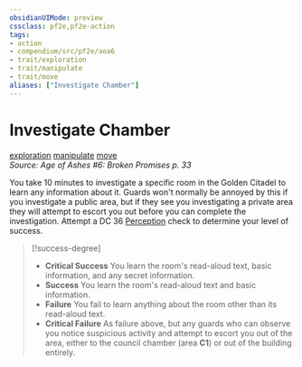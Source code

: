 ```yaml
---
obsidianUIMode: preview
cssclass: pf2e,pf2e-action
tags:
- action
- compendium/src/pf2e/aoa6
- trait/exploration
- trait/manipulate
- trait/move
aliases: ["Investigate Chamber"]
---
```

# Investigate Chamber
[exploration](rules/traits/exploration.md)  [manipulate](rules/traits/manipulate.md)  [move](rules/traits/move.md)  
*Source: Age of Ashes #6: Broken Promises p. 33*  


You take 10 minutes to investigate a specific room in the Golden Citadel to learn any information about it. Guards won't normally be annoyed by this if you investigate a public area, but if they see you investigating a private area they will attempt to escort you out before you can complete the investigation. Attempt a DC 36 [Perception](compendium/skills.md#Perception) check to determine your level of success.

> [!success-degree] 
> - **Critical Success** You learn the room's read-aloud text, basic information, and any secret information.
> - **Success** You learn the room's read-aloud text and basic information.
> - **Failure** You fail to learn anything about the room other than its read-aloud text.
> - **Critical Failure** As failure above, but any guards who can observe you notice suspicious activity and attempt to escort you out of the area, either to the council chamber (area **C1**) or out of the building entirely.